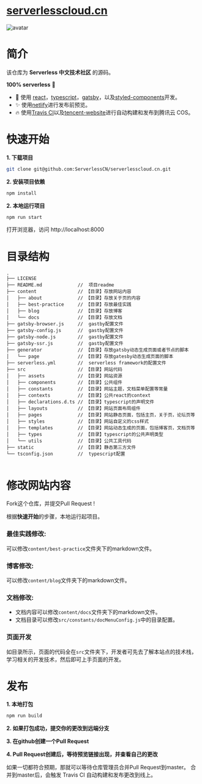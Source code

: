 # [serverlesscloud.cn](https://serverlesscloud.cn/)
![avatar](https://travis-ci.com/ServerlessCN/serverlesscloud.cn.svg?branch=master)

# 简介

该仓库为 **Serverless 中文技术社区** 的源码。

**100% serverless** 🎉

- 💪 使用 [react](https://github.com/facebook/react)，[typescript](https://www.typescriptlang.org/)，[gatsby](https://github.com/gatsbyjs/gatsby)，以及[styled-components](https://github.com/styled-components/styled-components)开发。
- ✨ 使用[netlify](https://www.netlify.com/)进行发布前预览。
- 🔥 使用[Travis CI](https://travis-ci.com/)以及[tencent-website](https://github.com/serverless-components/tencent-website)进行自动构建和发布到腾讯云 COS。

# 快速开始

**1. 下载项目**

```bash
git clone git@github.com:ServerlessCN/serverlesscloud.cn.git
```

**2. 安装项目依赖**

```bash
npm install
```

**2. 本地运行项目**

```bash
npm run start
```

打开浏览器，访问 http://localhost:8000

# 目录结构

```
.
├── LICENSE
├── README.md             //  项目readme
├── content               // 【目录】存放网站内容
│   ├── about             // 【目录】存放关于页的内容
│   ├── best-practice     // 【目录】存放最佳实践
│   ├── blog              // 【目录】存放博客
│   └── docs              // 【目录】存放文档
├── gatsby-browser.js     //  gastby配置文件
├── gatsby-config.js      //  gastby配置文件
├── gatsby-node.js        //  gastby配置文件
├── gatsby-ssr.js         //  gastby配置文件
├── generator             // 【目录】存放gatsby动态生成页面或者节点的脚本
│   └── page              // 【目录】存放gatesby动态生成页面的脚本
├── serverless.yml        //  serverless framework的配置文件
├── src                   // 【目录】网站代码
│   ├── assets            // 【目录】网站资源
│   ├── components        // 【目录】公共组件
│   ├── constants         // 【目录】网站主题，文档菜单配置等常量
│   ├── contexts          // 【目录】公共react的context
│   ├── declarations.d.ts // 【目录】typescript的声明文件
│   ├── layouts           // 【目录】网站页面布局组件
│   ├── pages             // 【目录】网站静态页面，包括主页，关于页，论坛页等
│   ├── styles            // 【目录】网站自定义的css样式
│   ├── templates         // 【目录】网站动态生成的页面，包括博客页，文档页等
│   ├── types             // 【目录】typescript的公共声明类型
│   └── utils             // 【目录】公共工具代码
├── static                // 【目录】静态第三方文件
└── tsconfig.json         //  typescript配置


```
# 修改网站内容

Fork这个仓库，并提交Pull Request !


根据**快速开始**的步骤，本地运行起项目。


### **最佳实践修改:**

可以修改```content/best-practice```文件夹下的markdown文件。

### **博客修改:**

可以修改```content/blog```文件夹下的markdown文件。

### **文档修改:**

+ 文档内容可以修改```content/docs```文件夹下的markdown文件。
+ 文档目录可以修改```src/constants/docMenuConfig.js```中的目录配置。

### **页面开发**

如目录所示，页面的代码全在```src```文件夹下，开发者可先去了解本站点的技术栈，学习相关的开发技术，然后即可上手页面的开发。



# 发布

**1. 本地打包**

```bash
npm run build
```

**2. 如果打包成功，提交你的更改到远端分支**


**3. 在github创建一个Pull Request**

**4. Pull Request创建后，等待预览链接出现，并查看自己的更改**

如果一切都符合预期，那就可以等待仓库管理员合并Pull Request到master。
合并到master后，会触发 Travis CI 自动构建和发布更改到线上。

